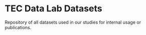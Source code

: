 # TEC Data Lab Datasets
Repository of all datasets used in our studies for internal usage or publications.
